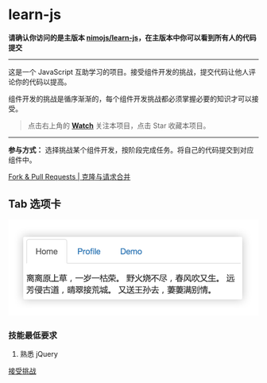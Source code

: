 # learn-js


**请确认你访问的是主版本 [nimojs/learn-js](https://github.com/nimojs/learn-js)，在主版本中你可以看到所有人的代码提交**

---

这是一个 JavaScript 互助学习的项目。接受组件开发的挑战，提交代码让他人评论你的代码以提高。

组件开发的挑战是循序渐渐的，每个组件开发挑战都必须掌握必要的知识才可以接受。

> 点击右上角的 **[Watch](https://github.com/nimojs/learn-js/subscription)** 关注本项目，点击 Star 收藏本项目。

---

**参与方式：**
选择挑战某个组件开发，按阶段完成任务。将自己的代码提交到对应组件中。

[Fork & Pull Requests | 克隆与请求合并](fork&pullrequests.md)

## Tab 选项卡

<a href="package/tab/"><img src="package/tab/tab.png" ></a>

### 技能最低要求

1. 熟悉 jQuery

[接受挑战](package/tab/)
